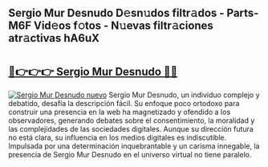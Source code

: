 ## Sergio Mur Desnudo D𝚎sn𝚞dos filtr𝚊dos - Parts-M6F Vid𝚎os f𝚘tos - N𝚞evas filtr𝚊ciones atr𝚊ctivas hA6uX

# <h2><a href="http://mbch8gb.tromn.icu/?c=Sergio+Mur+Desnudo">🔗👉👉👉 Sergio Mur Desnudo 🔗🔗</a></h2>

[![Sergio Mur Desnudo nuevo](https://i.imgur.com/pEAQMta.gif)](http://mbch8gb.tromn.icu/?c=Sergio+Mur+Desnudo)
Sergio Mur Desnudo, un individuo complejo y debatido, desafía la descripción fácil. Su enfoque poco ortodoxo para construir una presencia en la web ha magnetizado y ofendido a los observadores, generando debates sobre el consentimiento, la moralidad y las complejidades de las sociedades digitales. Aunque su dirección futura no está clara, su influencia en los medios digitales es indiscutible. Impulsada por una determinación inquebrantable y un carisma innegable, la presencia de Sergio Mur Desnudo en el universo virtual no tiene paralelo.
